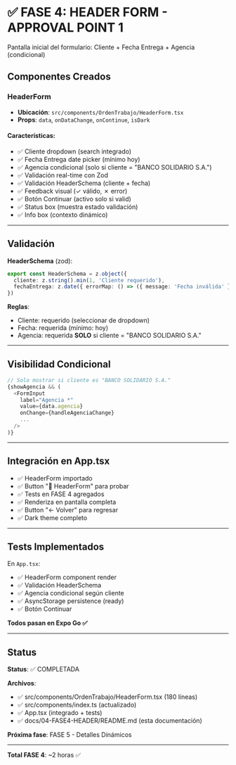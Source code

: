 # ✅ FASE 4: HEADER FORM - APPROVAL POINT 1

Pantalla inicial del formulario: Cliente + Fecha Entrega + Agencia (condicional)

## Componentes Creados

### HeaderForm
- **Ubicación**: `src/components/OrdenTrabajo/HeaderForm.tsx`
- **Props**: `data`, `onDataChange`, `onContinue`, `isDark`

#### Características:
- ✅ Cliente dropdown (search integrado)
- ✅ Fecha Entrega date picker (mínimo hoy)
- ✅ Agencia condicional (solo si cliente = "BANCO SOLIDARIO S.A.")
- ✅ Validación real-time con Zod
- ✅ Validación HeaderSchema (cliente + fecha)
- ✅ Feedback visual (✓ válido, ✗ error)
- ✅ Botón Continuar (activo solo si valid)
- ✅ Status box (muestra estado validación)
- ✅ Info box (contexto dinámico)

---

## Validación

**HeaderSchema** (zod):
```typescript
export const HeaderSchema = z.object({
  cliente: z.string().min(1, 'Cliente requerido'),
  fechaEntrega: z.date({ errorMap: () => ({ message: 'Fecha inválida' }) })
})
```

**Reglas**:
- Cliente: requerido (seleccionar de dropdown)
- Fecha: requerida (mínimo: hoy)
- Agencia: requerida **SOLO** si cliente = "BANCO SOLIDARIO S.A."

---

## Visibilidad Condicional

```typescript
// Solo mostrar si cliente es "BANCO SOLIDARIO S.A."
{showAgencia && (
  <FormInput
    label="Agencia *"
    value={data.agencia}
    onChange={handleAgenciaChange}
    ...
  />
)}
```

---

## Integración en App.tsx

- ✅ HeaderForm importado
- ✅ Button "📝 HeaderForm" para probar
- ✅ Tests en FASE 4 agregados
- ✅ Renderiza en pantalla completa
- ✅ Button "← Volver" para regresar
- ✅ Dark theme completo

---

## Tests Implementados

En `App.tsx`:
- ✅ HeaderForm component render
- ✅ Validación HeaderSchema
- ✅ Agencia condicional según cliente
- ✅ AsyncStorage persistence (ready)
- ✅ Botón Continuar

**Todos pasan en Expo Go ✅**

---

## Status

**Status**: ✅ COMPLETADA

**Archivos**:
- ✅ src/components/OrdenTrabajo/HeaderForm.tsx (180 líneas)
- ✅ src/components/index.ts (actualizado)
- ✅ App.tsx (integrado + tests)
- ✅ docs/04-FASE4-HEADER/README.md (esta documentación)

**Próxima fase**: FASE 5 - Detalles Dinámicos

---

**Total FASE 4**: ~2 horas ✅
